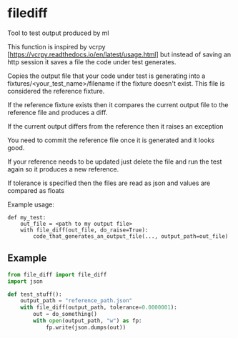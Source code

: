 # filediff
Tool to test output produced by ml

This function is inspired by vcrpy [https://vcrpy.readthedocs.io/en/latest/usage.html] but instead of saving an
http session it saves a file the code under test generates.

Copies the output file that your code under test is generating into a fixtures/<your_test_name>/filename if the
fixture doesn't exist. This file is considered the reference fixture.

If the reference fixture exists then it compares the current output file to the reference file and produces a diff.

If the current output differs from the reference then it raises an exception

You need to commit the reference file once it is generated and it looks good.

If your reference needs to be updated just delete the file and run the test again so it produces a new reference.

If tolerance is specified then the files are read as json and values are compared as floats

Example usage:
```
def my_test:
    out_file = <path to my output file>
    with file_diff(out_file, do_raise=True):
        code_that_generates_an_output_file(..., output_path=out_file)
```


## Example
```python
from file_diff import file_diff
import json

def test_stuff():
    output_path = "reference_path.json"
    with file_diff(output_path, tolerance=0.0000001):
        out = do_something()
        with open(output_path, "w") as fp:
            fp.write(json.dumps(out))

```
